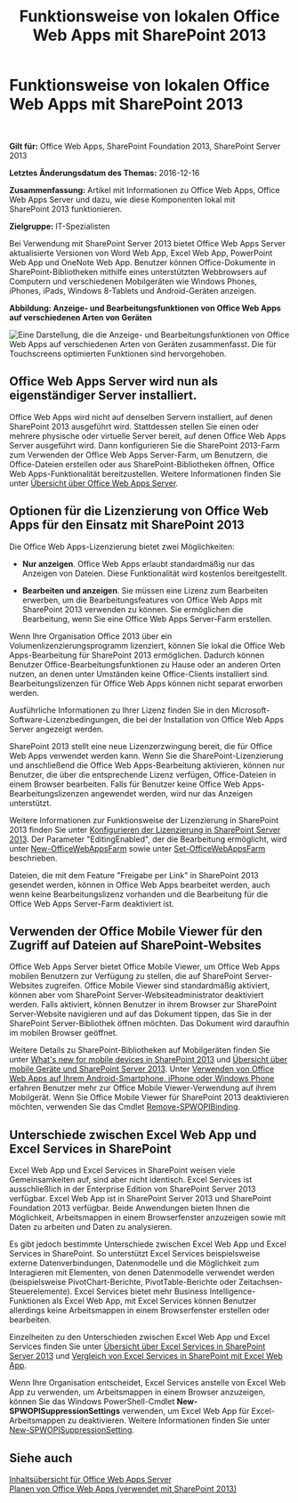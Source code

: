 ﻿---
title: Funktionsweise von lokalen Office Web Apps mit SharePoint 2013
TOCTitle: Lokale Office Web Apps mit SharePoint 2013
ms:assetid: 8480064e-14a4-4b46-ad6b-0c836b192af2
ms:mtpsurl: https://technet.microsoft.com/de-de/library/Ff431685(v=office.15)
ms:contentKeyID: 49633168
ms.date: 01/29/2018
mtps_version: v=office.15
ms.translationtype: HT
---

# Funktionsweise von lokalen Office Web Apps mit SharePoint 2013

 

**Gilt für:** Office Web Apps, SharePoint Foundation 2013, SharePoint Server 2013

**Letztes Änderungsdatum des Themas:** 2016-12-16

**Zusammenfassung:** Artikel mit Informationen zu Office Web Apps, Office Web Apps Server und dazu, wie diese Komponenten lokal mit SharePoint 2013 funktionieren.

**Zielgruppe:** IT-Spezialisten

Bei Verwendung mit SharePoint Server 2013 bietet Office Web Apps Server aktualisierte Versionen von Word Web App, Excel Web App, PowerPoint Web App und OneNote Web App. Benutzer können Office-Dokumente in SharePoint-Bibliotheken mithilfe eines unterstützten Webbrowsers auf Computern und verschiedenen Mobilgeräten wie Windows Phones, iPhones, iPads, Windows 8-Tablets und Android-Geräten anzeigen.


**Abbildung: Anzeige- und Bearbeitungsfunktionen von Office Web Apps auf verschiedenen Arten von Geräten**

![Eine Darstellung, die die Anzeige- und Bearbeitungsfunktionen von Office Web Apps auf verschiedenen Arten von Geräten zusammenfasst. Die für Touchscreens optimierten Funktionen sind hervorgehoben.](images/Ff431685.8bf76669-f511-4e02-8ed3-d658e9e746f0(Office.15).gif "Eine Darstellung, die die Anzeige- und Bearbeitungsfunktionen von Office Web Apps auf verschiedenen Arten von Geräten zusammenfasst. Die für Touchscreens optimierten Funktionen sind hervorgehoben.")

## Office Web Apps Server wird nun als eigenständiger Server installiert.

Office Web Apps wird nicht auf denselben Servern installiert, auf denen SharePoint 2013 ausgeführt wird. Stattdessen stellen Sie einen oder mehrere physische oder virtuelle Server bereit, auf denen Office Web Apps Server ausgeführt wird. Dann konfigurieren Sie die SharePoint 2013-Farm zum Verwenden der Office Web Apps Server-Farm, um Benutzern, die Office-Dateien erstellen oder aus SharePoint-Bibliotheken öffnen, Office Web Apps-Funktionalität bereitzustellen. Weitere Informationen finden Sie unter [Übersicht über Office Web Apps Server](office-web-apps-server-overview.md).

## Optionen für die Lizenzierung von Office Web Apps für den Einsatz mit SharePoint 2013

Die Office Web Apps-Lizenzierung bietet zwei Möglichkeiten:

  - **Nur anzeigen**. Office Web Apps erlaubt standardmäßig nur das Anzeigen von Dateien. Diese Funktionalität wird kostenlos bereitgestellt.

  - **Bearbeiten und anzeigen**. Sie müssen eine Lizenz zum Bearbeiten erwerben, um die Bearbeitungsfeatures von Office Web Apps mit SharePoint 2013 verwenden zu können. Sie ermöglichen die Bearbeitung, wenn Sie eine Office Web Apps Server-Farm erstellen.

Wenn Ihre Organisation Office 2013 über ein Volumenlizenzierungsprogramm lizenziert, können Sie lokal die Office Web Apps-Bearbeitung für SharePoint 2013 ermöglichen. Dadurch können Benutzer Office-Bearbeitungsfunktionen zu Hause oder an anderen Orten nutzen, an denen unter Umständen keine Office-Clients installiert sind. Bearbeitungslizenzen für Office Web Apps können nicht separat erworben werden.

Ausführliche Informationen zu Ihrer Lizenz finden Sie in den Microsoft-Software-Lizenzbedingungen, die bei der Installation von Office Web Apps Server angezeigt werden.

SharePoint 2013 stellt eine neue Lizenzerzwingung bereit, die für Office Web Apps verwendet werden kann. Wenn Sie die SharePoint-Lizenzierung und anschließend die Office Web Apps-Bearbeitung aktivieren, können nur Benutzer, die über die entsprechende Lizenz verfügen, Office-Dateien in einem Browser bearbeiten. Falls für Benutzer keine Office Web Apps-Bearbeitungslizenzen angewendet werden, wird nur das Anzeigen unterstützt.

Weitere Informationen zur Funktionsweise der Lizenzierung in SharePoint 2013 finden Sie unter [Konfigurieren der Lizenzierung in SharePoint Server 2013](https://technet.microsoft.com/de-de/library/jj219627\(v=office.15\)). Der Parameter "EditingEnabled", der die Bearbeitung ermöglicht, wird unter [New-OfficeWebAppsFarm](https://docs.microsoft.com/en-us/powershell/module/officewebapps/new-officewebappsfarm?view=officewebapps-ps) sowie unter [Set-OfficeWebAppsFarm](https://docs.microsoft.com/en-us/powershell/module/officewebapps/set-officewebappsfarm?view=officewebapps-ps) beschrieben.

Dateien, die mit dem Feature "Freigabe per Link" in SharePoint 2013 gesendet werden, können in Office Web Apps bearbeitet werden, auch wenn keine Bearbeitungslizenz vorhanden und die Bearbeitung für die Office Web Apps Server-Farm deaktiviert ist.

## Verwenden der Office Mobile Viewer für den Zugriff auf Dateien auf SharePoint-Websites

Office Web Apps Server bietet Office Mobile Viewer, um Office Web Apps mobilen Benutzern zur Verfügung zu stellen, die auf SharePoint Server-Websites zugreifen. Office Mobile Viewer sind standardmäßig aktiviert, können aber vom SharePoint Server-Websiteadministrator deaktiviert werden. Falls aktiviert, können Benutzer in ihrem Browser zur SharePoint Server-Website navigieren und auf das Dokument tippen, das Sie in der SharePoint Server-Bibliothek öffnen möchten. Das Dokument wird daraufhin im mobilen Browser geöffnet.

Weitere Details zu SharePoint-Bibliotheken auf Mobilgeräten finden Sie unter [What's new for mobile devices in SharePoint 2013](https://technet.microsoft.com/de-de/library/fp161352\(v=office.15\)) und [Übersicht über mobile Geräte und SharePoint Server 2013](https://technet.microsoft.com/de-de/library/fp161351\(v=office.15\)). Unter [Verwenden von Office Web Apps auf Ihrem Android-Smartphone, iPhone oder Windows Phone](http://go.microsoft.com/fwlink/p/?linkid=271045) erfahren Benutzer mehr zur Office Mobile Viewer-Verwendung auf ihrem Mobilgerät. Wenn Sie Office Mobile Viewer für SharePoint 2013 deaktivieren möchten, verwenden Sie das Cmdlet [Remove-SPWOPIBinding](https://docs.microsoft.com/en-us/powershell/module/sharepoint-server/Remove-SPWOPIBinding?view=sharepoint-ps).

## Unterschiede zwischen Excel Web App und Excel Services in SharePoint

Excel Web App und Excel Services in SharePoint weisen viele Gemeinsamkeiten auf, sind aber nicht identisch. Excel Services ist ausschließlich in der Enterprise Edition von SharePoint Server 2013 verfügbar. Excel Web App ist in SharePoint Server 2013 und SharePoint Foundation 2013 verfügbar. Beide Anwendungen bieten Ihnen die Möglichkeit, Arbeitsmappen in einem Browserfenster anzuzeigen sowie mit Daten zu arbeiten und Daten zu analysieren.

Es gibt jedoch bestimmte Unterschiede zwischen Excel Web App und Excel Services in SharePoint. So unterstützt Excel Services beispielsweise externe Datenverbindungen, Datenmodelle und die Möglichkeit zum Interagieren mit Elementen, von denen Datenmodelle verwendet werden (beispielsweise PivotChart-Berichte, PivotTable-Berichte oder Zeitachsen-Steuerelemente). Excel Services bietet mehr Business Intelligence-Funktionen als Excel Web App, mit Excel Services können Benutzer allerdings keine Arbeitsmappen in einem Browserfenster erstellen oder bearbeiten.

Einzelheiten zu den Unterschieden zwischen Excel Web App und Excel Services finden Sie unter [Übersicht über Excel Services in SharePoint Server 2013](https://technet.microsoft.com/de-de/library/ee424405\(v=office.15\)) und [Vergleich von Excel Services in SharePoint mit Excel Web App](http://go.microsoft.com/fwlink/p/?linkid=255460).

Wenn Ihre Organisation entscheidet, Excel Services anstelle von Excel Web App zu verwenden, um Arbeitsmappen in einem Browser anzuzeigen, können Sie das Windows PowerShell-Cmdlet **New-SPWOPISuppressionSettings** verwenden, um Excel Web App für Excel-Arbeitsmappen zu deaktivieren. Weitere Informationen finden Sie unter [New-SPWOPISuppressionSetting](https://docs.microsoft.com/en-us/powershell/module/sharepoint-server/New-SPWOPISuppressionSetting?view=sharepoint-ps).

## Siehe auch


[Inhaltsübersicht für Office Web Apps Server](content-roadmap-for-office-web-apps-server.md)  
[Planen von Office Web Apps (verwendet mit SharePoint 2013)](plan-office-web-apps-used-with-sharepoint-2013.md)  
  

[](plan-office-web-apps-used-with-sharepoint-2013.md)

